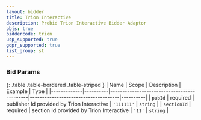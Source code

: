 ```yaml
---
layout: bidder
title: Trion Interactive
description: Prebid Trion Interactive Bidder Adaptor
pbjs: true
biddercode: trion
usp_supported: true
gdpr_supported: true
list_group: st
---
```




### Bid Params

{: .table .table-bordered .table-striped }
| Name        | Scope    | Description                                | Example                             | Type     |
|-------------|----------|--------------------------------------------|-------------------------------------|----------|
| `pubId`     | required | publisher Id provided by Trion Interactive | `'111111'`                          | `string` |
| `sectionId` | required | section Id provided by Trion Interactive   | `'11'`                              | `string` |
